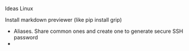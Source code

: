 Ideas Linux



Install markdown previewer (like pip install grip)



- Aliases. Share common ones and create one to generate secure SSH password
- 